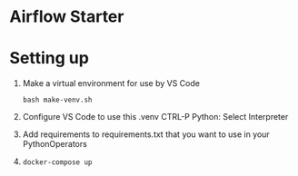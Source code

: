 # Airflow Starter

# Setting up

1. Make a virtual environment for use by VS Code

   ```
   bash make-venv.sh
   ```

2. Configure VS Code to use this .venv CTRL-P Python: Select Interpreter

3. Add requirements to requirements.txt that you want to use in your PythonOperators

4. `docker-compose up`
